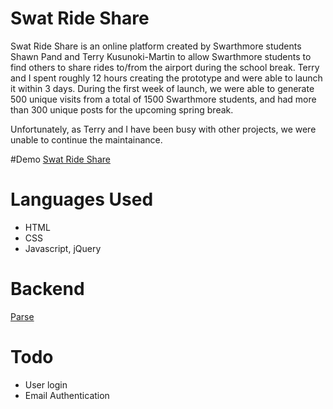 # Swat Ride Share
Swat Ride Share is an online platform created by Swarthmore students Shawn Pand and Terry Kusunoki-Martin to allow Swarthmore students to find others to share rides to/from the airport during the school break. Terry and I spent roughly 12 hours creating the prototype and were able to launch it within 3 days. During the first week of launch, we were able to generate 500 unique visits from a total of 1500 Swarthmore students, and had more than 300 unique posts for the upcoming spring break. 

Unfortunately, as Terry and I have been busy with other projects, we were unable to continue the maintainance. 

#Demo
[Swat Ride Share](http://swatrideshare.parseapp.com/)

# Languages Used
* HTML
* CSS
* Javascript, jQuery

# Backend
[Parse](https://parse.com/)

# Todo
* User login
* Email Authentication
